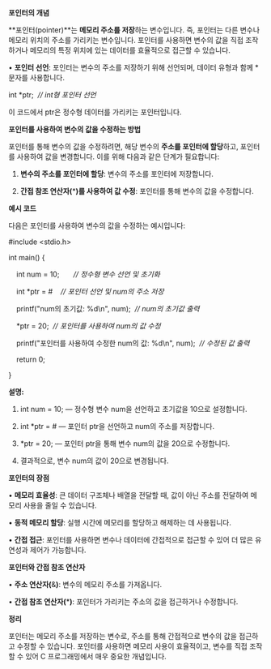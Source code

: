 **포인터의 개념**

  

**포인터(pointer)**는 **메모리 주소를 저장**하는 변수입니다. 즉, 포인터는 다른 변수나 메모리 위치의 주소를 가리키는 변수입니다. 포인터를 사용하면 변수의 값을 직접 조작하거나 메모리의 특정 위치에 있는 데이터를 효율적으로 접근할 수 있습니다.

  

• **포인터 선언**: 포인터는 변수의 주소를 저장하기 위해 선언되며, 데이터 유형과 함께 * 문자를 사용합니다.

  

int *ptr;  _// int형 포인터 선언_

  

이 코드에서 ptr은 정수형 데이터를 가리키는 포인터입니다.

  

**포인터를 사용하여 변수의 값을 수정하는 방법**

  

포인터를 통해 변수의 값을 수정하려면, 해당 변수의 **주소를 포인터에 할당**하고, 포인터를 사용하여 값을 변경합니다. 이를 위해 다음과 같은 단계가 필요합니다:

  

1. **변수의 주소를 포인터에 할당**: 변수의 주소를 포인터에 저장합니다.

2. **간접 참조 연산자(*****)를 사용하여 값 수정**: 포인터를 통해 변수의 값을 수정합니다.

  

**예시 코드**

  

다음은 포인터를 사용하여 변수의 값을 수정하는 예시입니다:

  

#include <stdio.h>

  

int main() {

    int num = 10;       _// 정수형 변수 선언 및 초기화_

    int *ptr = &num;    _// 포인터 선언 및 num의 주소 저장_

  

    printf("num의 초기값: %d\n", num);  _// num의 초기값 출력_

  

    *ptr = 20;  _// 포인터를 사용하여 num의 값 수정_

  

    printf("포인터를 사용하여 수정한 num의 값: %d\n", num);  _// 수정된 값 출력_

  

    return 0;

}

  

**설명:**

  

1. int num = 10; — 정수형 변수 num을 선언하고 초기값을 10으로 설정합니다.

2. int *ptr = &num; — 포인터 ptr을 선언하고 num의 주소를 저장합니다.

3. *ptr = 20; — 포인터 ptr을 통해 변수 num의 값을 20으로 수정합니다.

4. 결과적으로, 변수 num의 값이 20으로 변경됩니다.

  

**포인터의 장점**

  

• **메모리 효율성**: 큰 데이터 구조체나 배열을 전달할 때, 값이 아닌 주소를 전달하여 메모리 사용을 줄일 수 있습니다.

• **동적 메모리 할당**: 실행 시간에 메모리를 할당하고 해제하는 데 사용됩니다.

• **간접 접근**: 포인터를 사용하면 변수나 데이터에 간접적으로 접근할 수 있어 더 많은 유연성과 제어가 가능합니다.

  

**포인터와 간접 참조 연산자**

  

• **주소 연산자(**&**)**: 변수의 메모리 주소를 가져옵니다.

• **간접 참조 연산자(*****)**: 포인터가 가리키는 주소의 값을 접근하거나 수정합니다.

  

**정리**

  

포인터는 메모리 주소를 저장하는 변수로, 주소를 통해 간접적으로 변수의 값을 접근하고 수정할 수 있습니다. 포인터를 사용하면 메모리 사용이 효율적이고, 변수를 직접 조작할 수 있어 C 프로그래밍에서 매우 중요한 개념입니다.